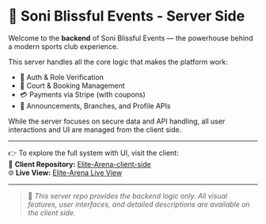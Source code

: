 # 🧠 Soni Blissful Events - Server Side

Welcome to the **backend** of Soni Blissful Events — the powerhouse behind a modern sports club experience.

This server handles all the core logic that makes the platform work:
- 🔐 Auth & Role Verification  
- 🏸 Court & Booking Management  
- 💳 Payments via Stripe (with coupons)  
- 📢 Announcements, Branches, and Profile APIs

While the server focuses on secure data and API handling, all user interactions and UI are managed from the client side.

---

👉 To explore the full system with UI, visit the client:  
🔗 **Client Repository:** [Elite-Arena-client-side](https://github.com/touhidtamim/elite-arena-client-side)  
🌐 **Live View:** [Elite-Arena Live View](https://test-elite-arena.netlify.app)

---

> 📝 *This server repo provides the backend logic only. All visual features, user interfaces, and detailed descriptions are available on the client side.*
